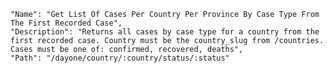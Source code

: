     "Name": "Get List Of Cases Per Country Per Province By Case Type From The First Recorded Case",
    "Description": "Returns all cases by case type for a country from the first recorded case. Country must be the country_slug from /countries. Cases must be one of: confirmed, recovered, deaths",
    "Path": "/dayone/country/:country/status/:status"